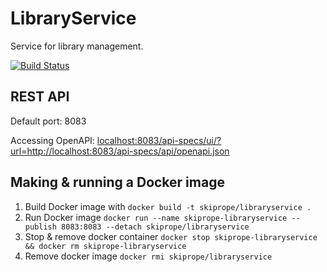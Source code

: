 # LibraryService
Service for library management.

[![Build Status](https://travis-ci.org/Kolebnica/LibraryService.svg?branch=master)](https://travis-ci.org/Kolebnica/LibraryService)

## REST API

Default port: 8083

Accessing OpenAPI: [localhost:8083/api-specs/ui/?url=http://localhost:8083/api-specs/api/openapi.json](localhost:8083/api-specs/ui/?url=http://localhost:8083/api-specs/api/openapi.json)

## Making & running a Docker image

1. Build Docker image with `docker build -t skiprope/libraryservice . `
2. Run Docker image `docker run --name skiprope-libraryservice --publish 8083:8083 --detach skiprope/libraryservice`
3. Stop & remove docker container `docker stop skiprope-libraryservice && docker rm skiprope-libraryservice`
4. Remove docker image `docker rmi skiprope/libraryservice`
